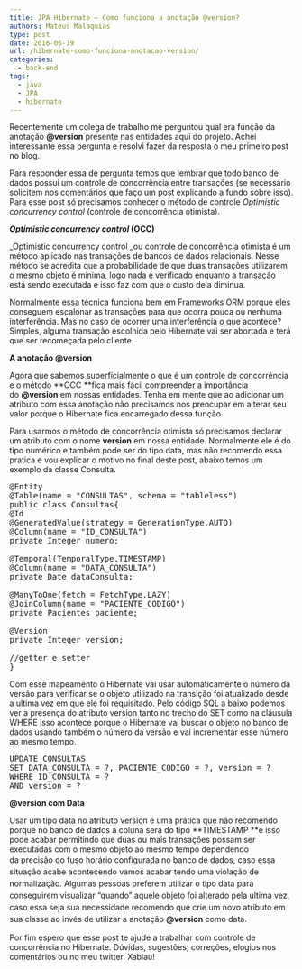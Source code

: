 ```yaml
---
title: JPA Hibernate – Como funciona a anotação @version?
authors: Mateus Malaquias
type: post
date: 2016-06-19
url: /hibernate-como-funciona-anotacao-version/
categories:
  - back-end
tags:
  - java
  - JPA
  - hibernate
---
```

Recentemente um colega de trabalho me perguntou qual era função da anotação **@version** presente nas entidades aqui do projeto. Achei interessante essa pergunta e resolvi fazer da resposta o meu primeiro post no blog.

Para responder essa de pergunta temos que lembrar que todo banco de dados possui um controle de concorrência entre transações (se necessário solicitem nos comentários que faço um post explicando a fundo sobre isso). Para esse post só precisamos conhecer o método de controle _Optimistic concurrency control_ (controle de concorrência otimista).

**_Optimistic concurrency control_ (OCC)**

_Optimistic concurrency control _ou controle de concorrência otimista é um método aplicado nas transações de bancos de dados relacionais. Nesse método se acredita que a probabilidade de que duas transações utilizarem o mesmo objeto é minima, logo nada é verificado enquanto a transação está sendo executada e isso faz com que o custo dela diminua.

Normalmente essa técnica funciona bem em Frameworks ORM porque eles conseguem escalonar as transações para que ocorra pouca ou nenhuma interferência. Mas no caso de ocorrer uma interferência o que acontece? Simples, alguma transação escolhida pelo Hibernate vai ser abortada e terá que ser recomeçada pelo cliente.

**A anotação @version**

Agora que sabemos superficialmente o que é um controle de concorrência e o método **OCC **fica mais fácil compreender a importância do **@version** em nossas entidades. Tenha em mente que ao adicionar um atributo com essa anotação não precisamos nos preocupar em alterar seu valor porque o Hibernate fica encarregado dessa função.

Para usarmos o método de concorrência otimista só precisamos declarar um atributo com o nome **version** em nossa entidade. Normalmente ele é do tipo numérico e também pode ser do tipo data, mas não recomendo essa pratica e vou explicar o motivo no final deste post, abaixo temos um exemplo da classe Consulta.

<pre class="lang-java">@Entity
@Table(name = "CONSULTAS", schema = "tableless")
public class Consultas{
@Id
@GeneratedValue(strategy = GenerationType.AUTO)
@Column(name = "ID_CONSULTA")
private Integer numero;

@Temporal(TemporalType.TIMESTAMP)
@Column(name = "DATA_CONSULTA")
private Date dataConsulta;

@ManyToOne(fetch = FetchType.LAZY)
@JoinColumn(name = "PACIENTE_CODIGO")
private Pacientes paciente;

@Version
private Integer version;

//getter e setter
}
</pre>

Com esse mapeamento o Hibernate vai usar automaticamente o número da versão para verificar se o objeto utilizado na transição foi atualizado desde a ultima vez em que ele foi requisitado. Pelo código SQL a baixo podemos ver a presença do atributo version tanto no trecho do SET como na cláusula WHERE isso acontece porque o Hibernate vai buscar o objeto no banco de dados usando também o número da versão e vai incrementar esse número ao mesmo tempo.

<pre class="lang-sql">UPDATE CONSULTAS 
SET DATA_CONSULTA = ?, PACIENTE_CODIGO = ?, version = ?
WHERE ID_CONSULTA = ? 
AND version = ?</pre>

**@version com Data**

Usar um tipo data no atributo version é uma prática que não recomendo porque no banco de dados a coluna será do tipo **TIMESTAMP **e isso pode acabar permitindo que duas ou mais transações possam ser executadas com o mesmo objeto ao mesmo tempo dependendo da precisão do fuso horário configurada no banco de dados, c<span style="line-height: 1.5">aso essa situação acabe acontecendo vamos acabar tendo uma violação de normalização. Algumas pessoas preferem utilizar o tipo data para conseguirem visualizar &#8220;quando&#8221; aquele objeto foi alterado pela ultima vez, caso essa seja sua necessidade recomendo que crie um novo atributo em sua classe ao invés de utilizar a anotação <strong>@version</strong> como data.</p> 

<p>
  Por fim espero que esse post te ajude a trabalhar com controle de concorrência no Hibernate. Dúvidas, sugestões, correções, elogios nos comentários ou no meu twitter. Xablau!
</p>